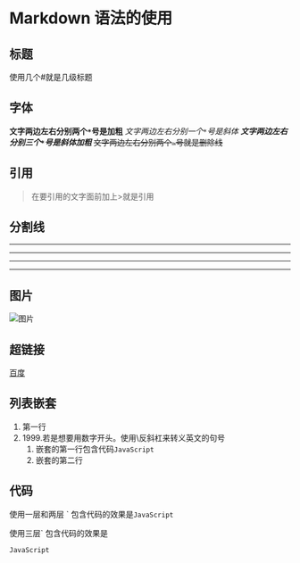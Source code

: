 # Markdown 语法的使用

## 标题

使用几个#就是几级标题

## 字体

**文字两边左右分别两个`*`号是加粗**
*文字两边左右分别一个`*`号是斜体*
***文字两边左右分别三个`*`号是斜体加粗***
~~文字两边左右分别两个`~`号就是删除线~~

## 引用

> 在要引用的文字面前加上>就是引用

## 分割线

---
----
***
****

## 图片

![图片](图片的地址 "Google")

## 超链接

[百度](http://www.baidu.com  "百度的链接")

## 列表嵌套

1. 第一行
2. 1999\.若是想要用数字开头。使用\反斜杠来转义英文的句号
   1. 嵌套的第一行包含代码```JavaScript```
   2. 嵌套的第二行

## 代码

使用一层和两层 \` 包含代码的效果是`JavaScript`

使用三层\` 包含代码的效果是

```js
JavaScript
```
